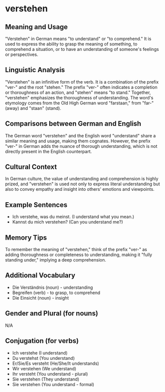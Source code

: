 # verstehen
## Meaning and Usage
"Verstehen" in German means "to understand" or "to comprehend." It is used to express the ability to grasp the meaning of something, to comprehend a situation, or to have an understanding of someone's feelings or perspectives.

## Linguistic Analysis
"Verstehen" is an infinitive form of the verb. It is a combination of the prefix "ver-" and the root "stehen." The prefix "ver-" often indicates a completion or thoroughness of an action, and "stehen" means "to stand." Together, "verstehen" emphasizes the thoroughness of understanding. The word's etymology comes from the Old High German word "farstaan," from "far-" (away) and "staan" (stand).

## Comparisons between German and English
The German word "verstehen" and the English word "understand" share a similar meaning and usage, making them cognates. However, the prefix "ver-" in German adds the nuance of thorough understanding, which is not directly present in the English counterpart.

## Cultural Context
In German culture, the value of understanding and comprehension is highly prized, and "verstehen" is used not only to express literal understanding but also to convey empathy and insight into others' emotions and viewpoints.

## Example Sentences
- Ich verstehe, was du meinst. (I understand what you mean.)
- Kannst du mich verstehen? (Can you understand me?)

## Memory Tips
To remember the meaning of "verstehen," think of the prefix "ver-" as adding thoroughness or completeness to understanding, making it "fully standing under," implying a deep comprehension.

## Additional Vocabulary
- Die Verständnis (noun) - understanding
- Begreifen (verb) - to grasp, to comprehend
- Die Einsicht (noun) - insight

## Gender and Plural (for nouns)
N/A

## Conjugation (for verbs)
- Ich verstehe (I understand)
- Du verstehst (You understand)
- Er/Sie/Es versteht (He/She/It understands)
- Wir verstehen (We understand)
- Ihr versteht (You understand - plural)
- Sie verstehen (They understand)
- Sie verstehen (You understand - formal)